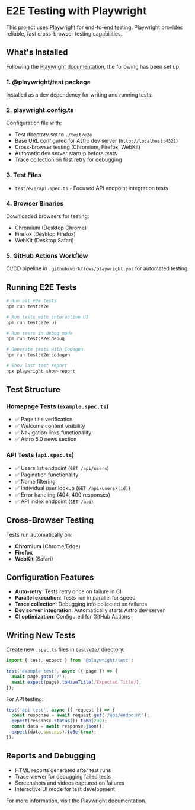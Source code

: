 # E2E Testing with Playwright

This project uses [Playwright](https://playwright.dev/) for end-to-end testing. Playwright provides reliable, fast cross-browser testing capabilities.

## What's Installed

Following the [Playwright documentation](https://playwright.dev/docs/intro#whats-installed), the following has been set up:

### 1. **@playwright/test package** 
Installed as a dev dependency for writing and running tests.

### 2. **playwright.config.ts**
Configuration file with:
- Test directory set to `./test/e2e`
- Base URL configured for Astro dev server (`http://localhost:4321`)
- Cross-browser testing (Chromium, Firefox, WebKit)
- Automatic dev server startup before tests
- Trace collection on first retry for debugging

### 3. **Test Files**
- `test/e2e/api.spec.ts` - Focused API endpoint integration tests

### 4. **Browser Binaries**
Downloaded browsers for testing:
- Chromium (Desktop Chrome)
- Firefox (Desktop Firefox)  
- WebKit (Desktop Safari)

### 5. **GitHub Actions Workflow**
CI/CD pipeline in `.github/workflows/playwright.yml` for automated testing.

## Running E2E Tests

```bash
# Run all e2e tests
npm run test:e2e

# Run tests with interactive UI
npm run test:e2e:ui

# Run tests in debug mode
npm run test:e2e:debug

# Generate tests with Codegen
npm run test:e2e:codegen

# Show last test report
npx playwright show-report
```

## Test Structure

### Homepage Tests (`example.spec.ts`)
- ✅ Page title verification
- ✅ Welcome content visibility
- ✅ Navigation links functionality
- ✅ Astro 5.0 news section

### API Tests (`api.spec.ts`)
- ✅ Users list endpoint (`GET /api/users`)
- ✅ Pagination functionality
- ✅ Name filtering
- ✅ Individual user lookup (`GET /api/users/[id]`)
- ✅ Error handling (404, 400 responses)
- ✅ API index endpoint (`GET /api`)

## Cross-Browser Testing

Tests run automatically on:
- **Chromium** (Chrome/Edge)
- **Firefox** 
- **WebKit** (Safari)

## Configuration Features

- **Auto-retry**: Tests retry once on failure in CI
- **Parallel execution**: Tests run in parallel for speed
- **Trace collection**: Debugging info collected on failures
- **Dev server integration**: Automatically starts Astro dev server
- **CI optimization**: Configured for GitHub Actions

## Writing New Tests

Create new `.spec.ts` files in `test/e2e/` directory:

```typescript
import { test, expect } from '@playwright/test';

test('example test', async ({ page }) => {
  await page.goto('/');
  await expect(page).toHaveTitle(/Expected Title/);
});
```

For API testing:

```typescript
test('api test', async ({ request }) => {
  const response = await request.get('/api/endpoint');
  expect(response.status()).toBe(200);
  const data = await response.json();
  expect(data.success).toBe(true);
});
```

## Reports and Debugging

- HTML reports generated after test runs
- Trace viewer for debugging failed tests
- Screenshots and videos captured on failures
- Interactive UI mode for test development

For more information, visit the [Playwright documentation](https://playwright.dev/docs/intro).
